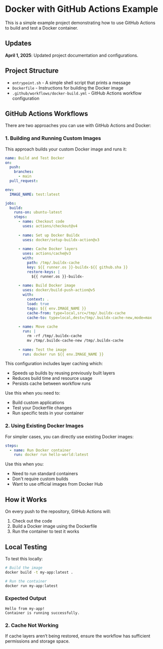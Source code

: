 # Docker with GitHub Actions Example

This is a simple example project demonstrating how to use GitHub Actions to build and test a Docker container.

## Updates

**April 1, 2025**: Updated project documentation and configurations.

## Project Structure

- `entrypoint.sh` - A simple shell script that prints a message
- `Dockerfile` - Instructions for building the Docker image
- `.github/workflows/docker-build.yml` - GitHub Actions workflow configuration

## GitHub Actions Workflows

There are two approaches you can use with GitHub Actions and Docker:

### 1. Building and Running Custom Images

This approach builds your custom Docker image and runs it:

```yaml
name: Build and Test Docker
on:
  push:
    branches:
      - main
  pull_request:

env:
  IMAGE_NAME: test:latest

jobs:
  build:
    runs-on: ubuntu-latest
    steps:
      - name: Checkout code
        uses: actions/checkout@v4
      
      - name: Set up Docker Buildx
        uses: docker/setup-buildx-action@v3
      
      - name: Cache Docker layers
        uses: actions/cache@v3
        with:
          path: /tmp/.buildx-cache
          key: ${{ runner.os }}-buildx-${{ github.sha }}
          restore-keys: |
            ${{ runner.os }}-buildx-
      
      - name: Build Docker image
        uses: docker/build-push-action@v5
        with:
          context: .
          load: true
          tags: ${{ env.IMAGE_NAME }}
          cache-from: type=local,src=/tmp/.buildx-cache
          cache-to: type=local,dest=/tmp/.buildx-cache-new,mode=max
      
      - name: Move cache
        run: |
          rm -rf /tmp/.buildx-cache
          mv /tmp/.buildx-cache-new /tmp/.buildx-cache
      
      - name: Test the image
        run: docker run ${{ env.IMAGE_NAME }}
```

This configuration includes layer caching which:
- Speeds up builds by reusing previously built layers
- Reduces build time and resource usage
- Persists cache between workflow runs

Use this when you need to:
- Build custom applications
- Test your Dockerfile changes
- Run specific tests in your container

### 2. Using Existing Docker Images

For simpler cases, you can directly use existing Docker images:

```yaml
steps:
  - name: Run Docker container
    run: docker run hello-world:latest
```

Use this when you:
- Need to run standard containers
- Don't require custom builds
- Want to use official images from Docker Hub

## How it Works

On every push to the repository, GitHub Actions will:
1. Check out the code
2. Build a Docker image using the Dockerfile
3. Run the container to test it works

## Local Testing

To test this locally:

```bash
# Build the image
docker build -t my-app:latest .

# Run the container
docker run my-app:latest
```

### Expected Output
```
Hello from my-app!
Container is running successfully.
```

### 2. Cache Not Working
If cache layers aren’t being restored, ensure the workflow has sufficient permissions and storage space.

